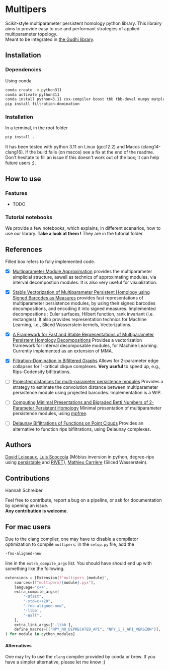 # Multipers
Scikit-style multiparameter persistent homology python library. 
This librairy aims to provide easy to use and performant strategies of applied multiparameter topology.
<br> Meant to be integrated in [the Gudhi library](https://gudhi.inria.fr/).

## Installation
### Dependencies
Using conda
```sh
conda create -n python311
conda activate python311
conda install python=3.11 cxx-compiler boost tbb tbb-devel numpy matplotlib gudhi scikit-learn cython sympy tqdm cycler typing shapely numba -c conda-forge
pip install filtration-domination
```

### Installation
In a terminal, in the root folder
```sh
pip install .
```
It has been tested with python 3.11 on Linux (gcc12.2) and Macos (clang14-clang16). 
If the build fails (on macos) see a fix at the end of the readme. 
Don't hesitate to fill an issue if this doesn't work out of the box; it can help future users ;).

## How to use
### Features
 - TODO
### Tutorial notebooks
We provide a few notebooks, which explains, in different scenarios, how to use our library. **Take a look at them !** They are in the tutorial folder.


## References
Filled box refers to fully implemented code.
 - [x] [Multiparameter Module Approximation](https://arxiv.org/abs/2206.02026) provides the multiparameter simplicial structure, aswell as technics of approximating modules, via interval decompostion modules. It is also very useful for visualization.
 - [x] [Stable Vectorization of Multiparameter Persistent Homology using Signed Barcodes as Measures](https://arxiv.org/abs/2306.03801) provides fast representations of multiparameter persistence modules, by using their signed barcodes decompositions, and encoding it into signed measures. Implemented decompositions : Euler surfaces, Hilbert function, rank invariant (i.e. rectangles). It also provides representation technics for Machine Learning, i.e., Sliced Wasserstein kernels, Vectorizations.
 - [x] [A Framework for Fast and Stable Representations of Multiparameter Persistent Homology Decompositions](https://arxiv.org/abs/2306.11170) Provides a vectorization framework for interval decomposable modules, for Machine Learning. Currently implemented as an extension of MMA.
 - [x] [Filtration-Domination in Bifiltered Graphs](https://doi.org/10.1137/1.9781611977561.ch3) Allows for 2-parameter edge collapses for 1-critical clique complexes. **Very useful** to speed up, e.g., Rips-Codensity bifiltrations. 
 - [ ] [Projected distances for multi-parameter persistence modules](https://arxiv.org/abs/2206.08818) Provides a strategy to estimate the convolution distance between multiparameter persistence module using projected barcodes. Implementation is a WIP.
 - [ ] [Computing Minimal Presentations and Bigraded Betti Numbers of 2-Parameter Persistent Homology](https://arxiv.org/abs/1902.05708) Minimal presentation of multiparameter persistence modules, using [mpfree](https://bitbucket.org/mkerber/mpfree/src/master/).
 - [ ] [Delaunay Bifiltrations of Functions on Point Clouds](https://arxiv.org/abs/2310.15902) Provides an alternative to function rips bifiltrations, using Delaunay complexes.


## Authors
[David Loiseaux](https://www-sop.inria.fr/members/David.Loiseaux/index.html), 
[Luis Scoccola](https://luisscoccola.com/) 
(Möbius inversion in python, degree-rips using [persistable](https://github.com/LuisScoccola/persistable) and [RIVET](https://github.com/rivetTDA/rivet/)), 
[Mathieu Carrière](https://www-sop.inria.fr/members/Mathieu.Carriere/) (Sliced Wasserstein).

## Contributions
Hannah Schreiber

Feel free to contribute, report a bug on a pipeline, or ask for documentation by opening an issue.<br>
**Any contribution is welcome**.




## For mac users 
Due to the clang compiler, one may have to disable a compilator optimization to compile `multipers`: in the `setup.py` file, add the 
```bash
-fno-aligned-new
```
line in the `extra_compile_args` list. You should have should end up with something like the following.
```python
extensions = [Extension(f"multipers.{module}",
	sources=[f"multipers/{module}.pyx"],
	language='c++',
	extra_compile_args=[
		"-Ofast",
		"-std=c++20",
		"-fno-aligned-new",
		'-ltbb',
		"-Wall",
	],
	extra_link_args=['-ltbb'],
	define_macros=[("NPY_NO_DEPRECATED_API", "NPY_1_7_API_VERSION")],
) for module in cython_modules]
```
#### Alternatives
One may try to use the `clang` compiler provided by conda or brew. If you have a simpler alternative, please let me know ;)
